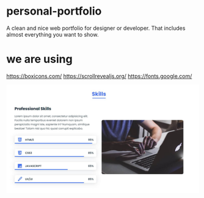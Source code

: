 # personal-portfolio

A clean and nice web portfolio for designer or developer. That includes almost everything you want to show.

# we are using

https://boxicons.com/
https://scrollrevealjs.org/
https://fonts.google.com/

![Screenshot](portfolio.jpg)
